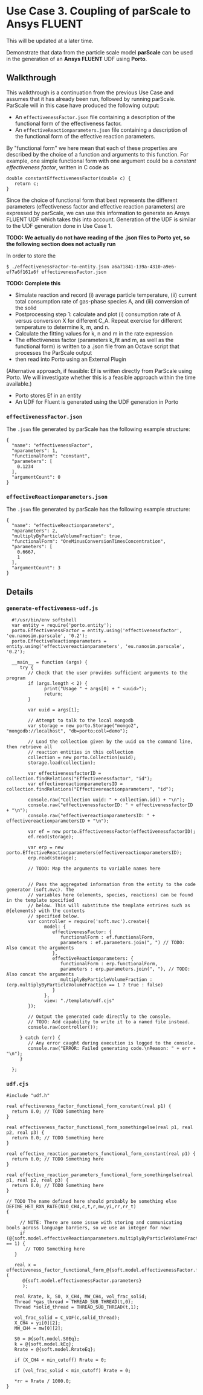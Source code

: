 # Use Case 3. Coupling of parScale to Ansys FLUENT

This will be updated at a later time.

Demonstrate that data from the particle scale model **parScale** can be used in the generation of an **Ansys FLUENT** UDF using **Porto**. 


## Walkthrough

This walkthrough is a continuation from the previous Use Case and assumes that it has already been run, followed by running parScale. ParScale will in this case have produced the following output:

* An `effectivenessFactor.json` file containing a description of the functional form of the effectiveness factor.
* An `effectiveReactionparameters.json` file containing a description of the functional form of the effective reaction parameters.

By "functional form" we here mean that each of these properties are described by the choice of a function and arguments to this function. For example, one simple functional form with one argument could be a _constant effectiveness factor_, written in C code as

    double constantEffectivenessFactor(double c) {
       return c;
    }

Since the choice of functional form that best represents the different parameters (effectiveness factor and effective reaction parameters) are expressed by parScale, we can use this information to generate an Ansys FLUENT UDF which takes this into account. Generation of the UDF is similar to the UDF generation done in Use Case 1.

**TODO: We actually do not have reading of the .json files to Porto yet, so the following section does not actually run**

In order to store the 

    $ ./effectivenessFactor-to-entity.json a6a71841-139a-4310-a9e6-ef7a6f161a6f effectivenessFactor.json

**TODO: Complete this**

* Simulate reaction and record (i) average particle temperature, (ii) current total consumption rate of gas-phase species A, and (iii) conversion of the solid
* Postprocessing step 1: calculate and plot (i) consumption rate of A versus conversion X for different C_A. Repeat exercise for different temperature to determine k, m, and n.
* Calculate the fitting values for k, n and m in the rate expression
* The effectiveness factor (parameters k_fit and m, as well as the functional form) is written to a .json file from an Octave script that processes the ParScale output
* then read into Porto using an External Plugin

(Alternative approach, if feasible: Ef is written directly from ParScale using Porto. We will investigate whether this is a feasible approach within the time available.)

* Porto stores Ef in an entity
* An UDF for Fluent is generated using the UDF generation in Porto



### `effectivenessFactor.json`

The `.json` file generated by parScale has the following example structure:

    {
      "name": "effectivenessFactor",
      "nparameters": 1,
      "functionalForm": "constant",
      "parameters": [
        0.1234
      ],
      "argumentCount": 0
    }

### `effectiveReactionparameters.json`

The `.json` file generated by parScale has the following example structure:

    {
      "name": "effectiveReactionparameters",
      "nparameters": 2,
      "multiplyByParticleVolumeFraction": true,
      "functionalForm": "OneMinusConversionTimesConcentration",
      "parameters": [
        0.6667,
        1
      ],
      "argumentCount": 3
    }

## Details

### `generate-effectiveness-udf.js`

      #!/usr/bin/env softshell
      var entity = require('porto.entity');
      porto.EffectivenessFactor = entity.using('effectivenessfactor', 'eu.nanosim.parscale', '0.2');
      porto.EffectiveReactionparameters = entity.using('effectivereactionparameters', 'eu.nanosim.parscale', '0.2');

      __main__ = function (args) {
         try {
            // Check that the user provides sufficient arguments to the program
            if (args.length < 2) {
                  print("Usage " + args[0] + " <uuid>");
                  return;
            }

            var uuid = args[1];

            // Attempt to talk to the local mongodb
            var storage = new porto.Storage("mongo2", "mongodb://localhost", "db=porto;coll=demo");

            // Load the collection given by the uuid on the command line, then retrieve all
            // reaction entities in this collection
            collection = new porto.Collection(uuid);
            storage.load(collection);

            var effectivenessfactorID = collection.findRelations("Effectivenessfactor", "id");
            var effectivereactionparametersID = collection.findRelations("Effectivereactionparameters", "id");

            console.raw("Collection uuid: " + collection.id() + "\n");
            console.raw("effectivenessfactorID: " + effectivenessfactorID + "\n");
            console.raw("effectivereactionparametersID: " + effectivereactionparametersID + "\n");

            var ef = new porto.EffectivenessFactor(effectivenessfactorID);
            ef.read(storage);

            var erp = new porto.EffectiveReactionparameters(effectivereactionparametersID);
            erp.read(storage);
            
            // TODO: Map the arguments to variable names here


            // Pass the aggregated information from the entity to the code generator (soft.mvc). The
            // variables here (elements, species, reactions) can be found in the template specified
            // below. This will substitute the template entrires such as @{elements} with the contents
            // specified below.
            var controller = require('soft.mvc').create({
                  model: {
                     effectivenessFactor: {
                        functionalForm : ef.functionalForm,
                        parameters : ef.parameters.join(", ") // TODO: Also concat the arguments
                     }, 
                     effectiveReactionparameters: {
                        functionalForm : erp.functionalForm,
                        parameters : erp.parameters.join(", "), // TODO: Also concat the arguments
                        multiplyByParticleVolumeFraction : (erp.multiplyByParticleVolumeFraction == 1 ? true : false)
                     }
                  },
                  view: "./template/udf.cjs"
            });

            // Output the generated code directly to the console.
            // TODO: Add capability to write it to a named file instead.
            console.raw(controller());

         } catch (err) {
            // Any error caught during execution is logged to the console.
            console.raw("ERROR: Failed generating code.\nReason: " + err + "\n");
         }

      };






### `udf.cjs`

    #include "udf.h"

    real effectiveness_factor_functional_form_constant(real p1) {
      return 0.0; // TODO Something here
    }

    real effectiveness_factor_functional_form_somethingelse(real p1, real p2, real p3) {
      return 0.0; // TODO Something here
    }

    real effective_reaction_parameters_functional_form_constant(real p1) {
      return 0.0; // TODO Something here
    }

    real effective_reaction_parameters_functional_form_somethingelse(real p1, real p2, real p3) {
      return 0.0; // TODO Something here
    }

    // TODO The name defined here should probably be something else
    DEFINE_HET_RXN_RATE(NiO_CH4,c,t,r,mw,yi,rr,rr_t)
    {

         // NOTE: There are some issue with storing and communicating bools across language barriers, so we use an integer for now: 
         if (@{soft.model.effectiveReactionparameters.multiplyByParticleVolumeFraction} == 1) {
           // TODO Something here
       }

       real x = effectiveness_factor_functional_form_@{soft.model.effectivenessFactor.functionalForm}(
          @{soft.model.effectivenessFactor.parameters}
          );

       real Rrate, k, S0, X_CH4, MW_CH4, vol_frac_solid;
       Thread *gas_thread = THREAD_SUB_THREAD(t,0);
       Thread *solid_thread = THREAD_SUB_THREAD(t,1);

       vol_frac_solid = C_VOF(c,solid_thread);
       X_CH4 = yi[0][2];
       MW_CH4 = mw[0][2];

       S0 = @{soft.model.S0Eq}; 
       k = @{soft.model.kEq};
       Rrate = @{soft.model.RrateEq};  

       if (X_CH4 < min_cutoff) Rrate = 0;     

       if (vol_frac_solid < min_cutoff) Rrate = 0;		  

       *rr = Rrate / 1000.0;
    }
